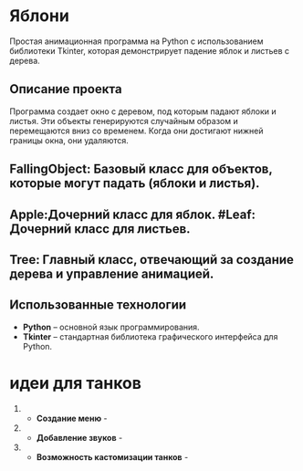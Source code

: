 # Яблони

Простая анимационная программа на Python с использованием библиотеки Tkinter, которая демонстрирует падение яблок и листьев с дерева.

## Описание проекта

Программа создает окно с деревом, под которым падают яблоки и листья.
Эти объекты генерируются случайным образом и перемещаются вниз со временем. 
Когда они достигают нижней границы окна, они удаляются.
## FallingObject: Базовый класс для объектов, которые могут падать (яблоки и листья). 
## Apple:Дочерний класс для яблок. #Leaf: Дочерний класс для листьев. 
## Tree: Главный класс, отвечающий за создание дерева и управление анимацией.

## Использованные технологии

- **Python** – основной язык программирования.
- **Tkinter** – стандартная библиотека графического интерфейса для Python.
# идеи для танков
1. - **Создание меню** -
2. - **Добавление звуков** -
3. - **Возможность кастомизации танков** -